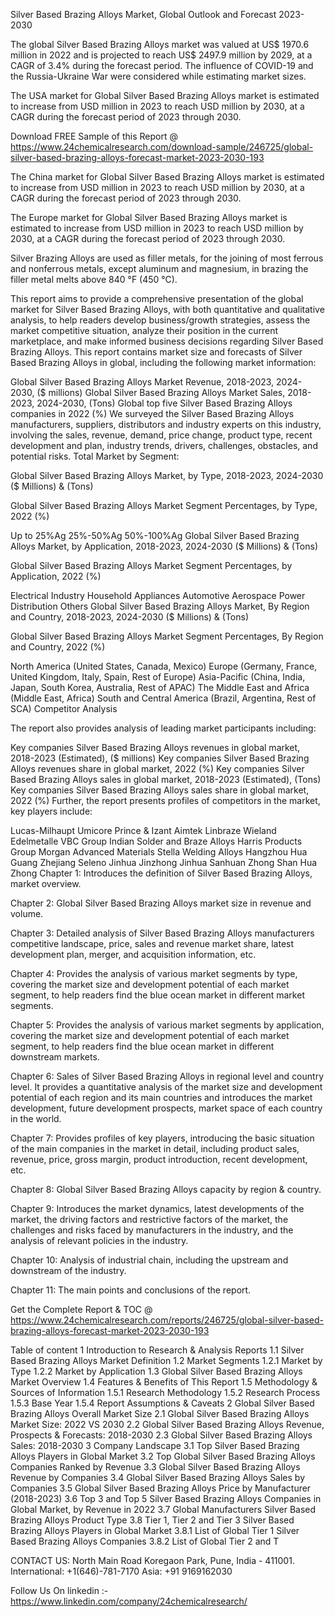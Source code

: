 Silver Based Brazing Alloys Market, Global Outlook and Forecast 2023-2030

The global Silver Based Brazing Alloys market was valued at US$ 1970.6 million in 2022 and is projected to reach US$ 2497.9 million by 2029, at a CAGR of 3.4% during the forecast period. The influence of COVID-19 and the Russia-Ukraine War were considered while estimating market sizes.

The USA market for Global Silver Based Brazing Alloys market is estimated to increase from USD million in 2023 to reach USD million by 2030, at a CAGR during the forecast period of 2023 through 2030.

Download FREE Sample of this Report @ https://www.24chemicalresearch.com/download-sample/246725/global-silver-based-brazing-alloys-forecast-market-2023-2030-193

The China market for Global Silver Based Brazing Alloys market is estimated to increase from USD million in 2023 to reach USD million by 2030, at a CAGR during the forecast period of 2023 through 2030.

The Europe market for Global Silver Based Brazing Alloys market is estimated to increase from USD million in 2023 to reach USD million by 2030, at a CAGR during the forecast period of 2023 through 2030.

Silver Brazing Alloys are used as filler metals, for the joining of most ferrous and nonferrous metals, except aluminum and magnesium, in brazing the filler metal melts above 840 °F (450 °C).

This report aims to provide a comprehensive presentation of the global market for Silver Based Brazing Alloys, with both quantitative and qualitative analysis, to help readers develop business/growth strategies, assess the market competitive situation, analyze their position in the current marketplace, and make informed business decisions regarding Silver Based Brazing Alloys. This report contains market size and forecasts of Silver Based Brazing Alloys in global, including the following market information:

Global Silver Based Brazing Alloys Market Revenue, 2018-2023, 2024-2030, ($ millions)
Global Silver Based Brazing Alloys Market Sales, 2018-2023, 2024-2030, (Tons)
Global top five Silver Based Brazing Alloys companies in 2022 (%)
We surveyed the Silver Based Brazing Alloys manufacturers, suppliers, distributors and industry experts on this industry, involving the sales, revenue, demand, price change, product type, recent development and plan, industry trends, drivers, challenges, obstacles, and potential risks. Total Market by Segment:

Global Silver Based Brazing Alloys Market, by Type, 2018-2023, 2024-2030 ($ Millions) & (Tons)

Global Silver Based Brazing Alloys Market Segment Percentages, by Type, 2022 (%)

Up to 25%Ag
25%-50%Ag
50%-100%Ag
Global Silver Based Brazing Alloys Market, by Application, 2018-2023, 2024-2030 ($ Millions) & (Tons)

Global Silver Based Brazing Alloys Market Segment Percentages, by Application, 2022 (%)

Electrical Industry
Household Appliances
Automotive
Aerospace
Power Distribution
Others
Global Silver Based Brazing Alloys Market, By Region and Country, 2018-2023, 2024-2030 ($ Millions) & (Tons)

Global Silver Based Brazing Alloys Market Segment Percentages, By Region and Country, 2022 (%)

North America (United States, Canada, Mexico)
Europe (Germany, France, United Kingdom, Italy, Spain, Rest of Europe)
Asia-Pacific (China, India, Japan, South Korea, Australia, Rest of APAC)
The Middle East and Africa (Middle East, Africa)
South and Central America (Brazil, Argentina, Rest of SCA)
Competitor Analysis

The report also provides analysis of leading market participants including:

Key companies Silver Based Brazing Alloys revenues in global market, 2018-2023 (Estimated), ($ millions)
Key companies Silver Based Brazing Alloys revenues share in global market, 2022 (%)
Key companies Silver Based Brazing Alloys sales in global market, 2018-2023 (Estimated), (Tons)
Key companies Silver Based Brazing Alloys sales share in global market, 2022 (%)
Further, the report presents profiles of competitors in the market, key players include:

Lucas-Milhaupt
Umicore
Prince & Izant
Aimtek
Linbraze
Wieland Edelmetalle
VBC Group
Indian Solder and Braze Alloys
Harris Products Group
Morgan Advanced Materials
Stella Welding Alloys
Hangzhou Hua Guang
Zhejiang Seleno
Jinhua Jinzhong
Jinhua Sanhuan
Zhong Shan Hua Zhong
Chapter 1: Introduces the definition of Silver Based Brazing Alloys, market overview.

Chapter 2: Global Silver Based Brazing Alloys market size in revenue and volume.

Chapter 3: Detailed analysis of Silver Based Brazing Alloys manufacturers competitive landscape, price, sales and revenue market share, latest development plan, merger, and acquisition information, etc.

Chapter 4: Provides the analysis of various market segments by type, covering the market size and development potential of each market segment, to help readers find the blue ocean market in different market segments.

Chapter 5: Provides the analysis of various market segments by application, covering the market size and development potential of each market segment, to help readers find the blue ocean market in different downstream markets.

Chapter 6: Sales of Silver Based Brazing Alloys in regional level and country level. It provides a quantitative analysis of the market size and development potential of each region and its main countries and introduces the market development, future development prospects, market space of each country in the world.

Chapter 7: Provides profiles of key players, introducing the basic situation of the main companies in the market in detail, including product sales, revenue, price, gross margin, product introduction, recent development, etc.

Chapter 8: Global Silver Based Brazing Alloys capacity by region & country.

Chapter 9: Introduces the market dynamics, latest developments of the market, the driving factors and restrictive factors of the market, the challenges and risks faced by manufacturers in the industry, and the analysis of relevant policies in the industry.

Chapter 10: Analysis of industrial chain, including the upstream and downstream of the industry.

Chapter 11: The main points and conclusions of the report.

Get the Complete Report & TOC @ https://www.24chemicalresearch.com/reports/246725/global-silver-based-brazing-alloys-forecast-market-2023-2030-193

Table of content
1 Introduction to Research & Analysis Reports
1.1 Silver Based Brazing Alloys Market Definition
1.2 Market Segments
1.2.1 Market by Type
1.2.2 Market by Application
1.3 Global Silver Based Brazing Alloys Market Overview
1.4 Features & Benefits of This Report
1.5 Methodology & Sources of Information
1.5.1 Research Methodology
1.5.2 Research Process
1.5.3 Base Year
1.5.4 Report Assumptions & Caveats
2 Global Silver Based Brazing Alloys Overall Market Size
2.1 Global Silver Based Brazing Alloys Market Size: 2022 VS 2030
2.2 Global Silver Based Brazing Alloys Revenue, Prospects & Forecasts: 2018-2030
2.3 Global Silver Based Brazing Alloys Sales: 2018-2030
3 Company Landscape
3.1 Top Silver Based Brazing Alloys Players in Global Market
3.2 Top Global Silver Based Brazing Alloys Companies Ranked by Revenue
3.3 Global Silver Based Brazing Alloys Revenue by Companies
3.4 Global Silver Based Brazing Alloys Sales by Companies
3.5 Global Silver Based Brazing Alloys Price by Manufacturer (2018-2023)
3.6 Top 3 and Top 5 Silver Based Brazing Alloys Companies in Global Market, by Revenue in 2022
3.7 Global Manufacturers Silver Based Brazing Alloys Product Type
3.8 Tier 1, Tier 2 and Tier 3 Silver Based Brazing Alloys Players in Global Market
3.8.1 List of Global Tier 1 Silver Based Brazing Alloys Companies
3.8.2 List of Global Tier 2 and T

CONTACT US:
North Main Road Koregaon Park, Pune, India - 411001.
International: +1(646)-781-7170
Asia: +91 9169162030

Follow Us On linkedin :- https://www.linkedin.com/company/24chemicalresearch/
